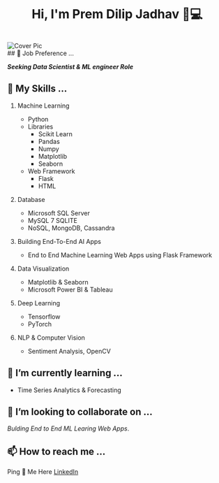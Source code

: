 <h1 align="center">Hi, I'm Prem Dilip Jadhav 👋💻</h1>
<br>
<img src="https://www.dataquest.io/wp-content/uploads/2019/05/what-is-data-science-1.jpg" alt="Cover Pic">
<br>
## 💼 Job Preference ...

***Seeking Data Scientist & ML engineer Role***


## 🤹 My Skills ...
  1. Machine Learning 
      - Python
      - Libraries
          - Scikit Learn
          - Pandas
          - Numpy
          - Matplotlib
          - Seaborn
      - Web Framework
          - Flask
          - HTML
  2. Database
      - Microsoft SQL Server
      - MySQL 7 SQLITE
      - NoSQL, MongoDB, Cassandra
  3. Building End-To-End AI Apps
     - End to End Machine Learning Web Apps using Flask Framework
  
  4. Data Visualization
      - Matplotlib & Seaborn
      - Microsoft Power BI & Tableau

  5. Deep Learning 
      - Tensorflow
      - PyTorch

  6. NLP & Computer Vision
      - Sentiment Analysis, OpenCV

## 🌱 I’m currently learning ...

- Time Series Analytics & Forecasting 
  
## 💞️ I’m looking to collaborate on ...

*Bulding End to End ML Learing Web Apps*.
  
## 📫 How to reach me ...

Ping 💌 Me Here [LinkedIn](https://www.linkedin.com/in/prem-jadhav-99bb123a/)

<!---
Pdjadhav22/Pdjadhav22 is a ✨ special ✨ repository because its `README.md` (this file) appears on your GitHub profile.
You can click the Preview link to take a look at your changes.
--->
